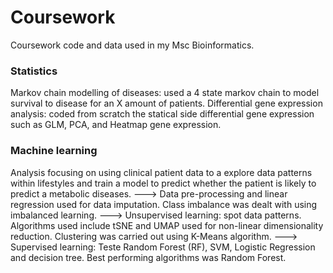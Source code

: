 # Coursework
Coursework code and data used in my Msc Bioinformatics.

### Statistics
Markov chain modelling of diseases: used a 4 state markov chain to model survival to disease for an X amount of patients. 
Differential gene expression analysis: coded from scratch the statical side differential gene expression such as GLM, PCA, and Heatmap gene expression.  

### Machine learning
Analysis focusing on using clinical patient data to a   explore data patterns within lifestyles and train a model to predict whether the patient is likely to predict a metabolic diseases.
  ---> Data pre-processing and linear regression used for data imputation. Class imbalance was dealt with using imbalanced learning. 
  ---> Unsupervised learning: spot data patterns. Algorithms used include tSNE and UMAP used for non-linear dimensionality reduction. Clustering was carried out using K-Means algorithm.
  ---> Supervised learning: Teste Random Forest (RF), SVM, Logistic Regression and decision tree. Best performing algorithms was Random Forest.


